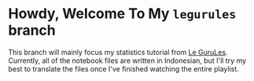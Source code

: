 # Howdy, Welcome To My `legurules` branch
This branch will mainly focus my statistics tutorial from [Le GuruLes](https://www.youtube.com/watch?v=TbRFsxrujQI&list=PLovW1TU0Q47ztujODuzjIFP2tFppmHqEl). Currently, all of the notebook files are written in Indonesian, but I'll try my best to translate the files once I've finished watching the entire playlist.
